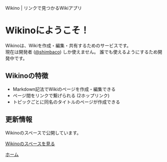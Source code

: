 Wikino | リンクで見つかるWikiアプリ



Wikinoにようこそ！
============

Wikinoは、Wikiを作成・編集・共有するためのサービスです。  
現在は開発者 ([@shimbaco](/s/shimbaco)) しか使えません。
誰でも使えるようにするため開発中です。

Wikinoの特徴
---------

* Markdown記法でWikiのページを作成・編集できる
* ページ間をリンクで繋げられる (2ホップリンク)
* トピックごとに同名のタイトルのページが作成できる

更新情報
----

Wikinoのスペースで公開しています。

[Wikinoのスペースを見る](/s/wikino)

[ホーム](/)